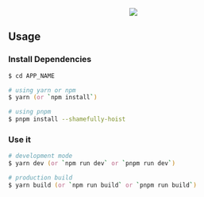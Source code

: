 <p align="center"><img src="https://i.imgur.com/NZfsD1p.png"></p>

## Usage

### Install Dependencies

```zsh
$ cd APP_NAME

# using yarn or npm
$ yarn (or `npm install`)

# using pnpm
$ pnpm install --shamefully-hoist
```

### Use it

```zsh
# development mode
$ yarn dev (or `npm run dev` or `pnpm run dev`)

# production build
$ yarn build (or `npm run build` or `pnpm run build`)
```

